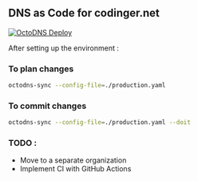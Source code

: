 ## DNS as Code for codinger.net

[![OctoDNS Deploy](https://github.com/diamondzxd/dns-as-code/actions/workflows/deploy.yaml/badge.svg)](https://github.com/diamondzxd/dns-as-code/actions/workflows/deploy.yaml)

After setting up the environment : 

### To plan changes
```bash
octodns-sync --config-file=./production.yaml
```

### To commit changes
```bash
octodns-sync --config-file=./production.yaml --doit
```

### TODO : 
- Move to a separate organization
- Implement CI with GitHub Actions